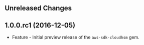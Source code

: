 Unreleased Changes
------------------

1.0.0.rc1 (2016-12-05)
------------------

* Feature - Initial preview release of the `aws-sdk-cloudhsm` gem.

